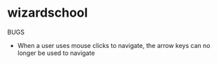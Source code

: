 wizardschool
============

BUGS
- When a user uses mouse clicks to navigate, the arrow keys can no longer be used to navigate